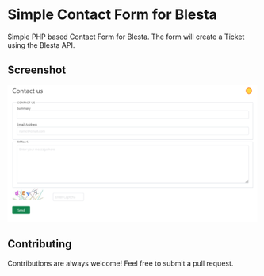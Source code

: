 
# Simple Contact Form for Blesta

Simple PHP based Contact Form for Blesta. The form will create a Ticket using the Blesta API.



## Screenshot

![App Screenshot](https://raw.githubusercontent.com/mlgtcode/Simple-Contact-Form-for-Blesta/main/pbl/Screenshot.png)


## Contributing

Contributions are always welcome! Feel free to submit a pull request.

